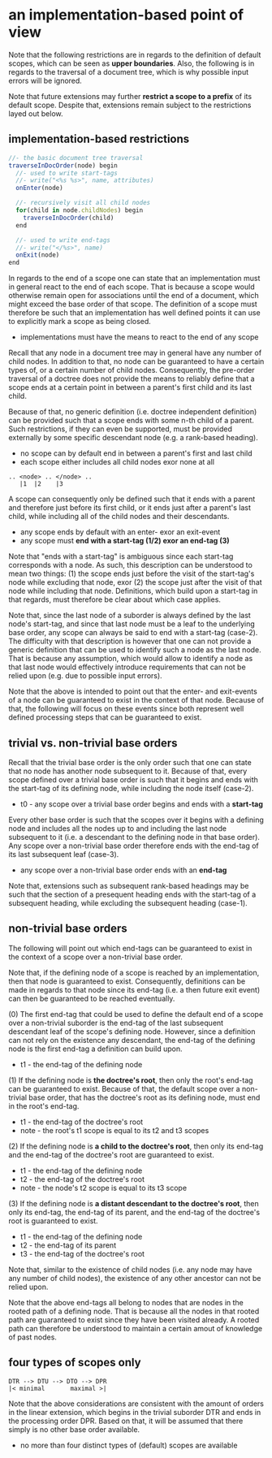 
<!-- ======================================================================= -->
# an implementation-based point of view

Note that the following restrictions are in regards to the definition of default
scopes, which can be seen as **upper boundaries**. Also, the following is in
regards to the traversal of a document tree, which is why possible input errors
will be ignored.

Note that future extensions may further **restrict a scope to a prefix** of
its default scope. Despite that, extensions remain subject to the restrictions
layed out below.

<!-- ======================================================================= -->
## implementation-based restrictions

```js
//- the basic document tree traversal
traverseInDocOrder(node) begin
  //- used to write start-tags
  //- write("<%s %s>", name, attributes)
  onEnter(node)

  //- recursively visit all child nodes
  for(child in node.childNodes) begin
    traverseInDocOrder(child)
  end

  //- used to write end-tags
  //- write("</%s>", name)
  onExit(node)
end
```

In regards to the end of a scope one can state that an implementation must in
general react to the end of each scope. That is because a scope would otherwise
remain open for associations until the end of a document, which might exceed
the base order of that scope. The definition of a scope must therefore be such
that an implementation has well defined points it can use to explicitly mark
a scope as being closed.

* implementations must have the means to react to the end of any scope

Recall that any node in a document tree may in general have any number of child
nodes. In addition to that, no node can be guaranteed to have a certain types
of, or a certain number of child nodes. Consequently, the pre-order traversal
of a doctree does not provide the means to reliably define that a scope ends
at a certain point in between a parent's first child and its last child.

Because of that, no generic definition (i.e. doctree independent definition)
can be provided such that a scope ends with some n-th child of a parent. Such
restrictions, if they can even be supported, must be provided externally by
some specific descendant node (e.g. a rank-based heading).

* no scope can by default end in between a parent's first and last child
* each scope either includes all child nodes exor none at all

```
.. <node> .. </node> ..
   |1  |2    |3
```

A scope can consequently only be defined such that it ends with a parent and
therefore just before its first child, or it ends just after a parent's last
child, while including all of the child nodes and their descendants.

* any scope ends by default with an enter- exor an exit-event
* any scope must **end with a start-tag (1/2) exor an end-tag (3)**

Note that "ends with a start-tag" is ambiguous since each start-tag corresponds
with a node. As such, this description can be understood to mean two things:
(1) the scope ends just before the visit of the start-tag's node while excluding
that node, exor (2) the scope just after the visit of that node while including
that node. Definitions, which build upon a start-tag in that regards, must
therefore be clear about which case applies.

Note that, since the last node of a suborder is always defined by the last
node's start-tag, and since that last node must be a leaf to the underlying
base order, any scope can always be said to end with a start-tag (case-2).
The difficulty with that description is however that one can not provide a
generic definition that can be used to identify such a node as the last node.
That is because any assumption, which would allow to identify a node as that
last node would effectively introduce requirements that can not be relied
upon (e.g. due to possible input errors).

Note that the above is intended to point out that the enter- and exit-events
of a node can be guaranteed to exist in the context of that node. Because of
that, the following will focus on these events since both represent well
defined processing steps that can be guaranteed to exist.

<!-- ======================================================================= -->
## trivial vs. non-trivial base orders

Recall that the trivial base order is the only order such that one can state
that no node has another node subsequent to it. Because of that, every scope
defined over a trivial base order is such that it begins and ends with the
start-tag of its defining node, while including the node itself (case-2).

* t0 - any scope over a trivial base order begins and ends with a **start-tag**

Every other base order is such that the scopes over it begins with a defining
node and includes all the nodes up to and including the last node subsequent to
it (i.e. a descendant to the defining node in that base order). Any scope over
a non-trivial base order therefore ends with the end-tag of its last subsequent
leaf (case-3).

* any scope over a non-trivial base order ends with an **end-tag**

Note that, extensions such as subsequent rank-based headings may be such that
the section of a presequent heading ends with the start-tag of a subsequent
heading, while excluding the subsequent heading (case-1).

<!-- ======================================================================= -->
## non-trivial base orders

The following will point out which end-tags can be guaranteed to exist in the
context of a scope over a non-trivial base order.

Note that, if the defining node of a scope is reached by an implementation,
then that node is guaranteed to exist. Consequently, definitions can be made
in regards to that node since its end-tag (i.e. a then future exit event) can
then be guaranteed to be reached eventually.

(0) The first end-tag that could be used to define the default end of a scope
over a non-trivial suborder is the end-tag of the last subsequent descendant
leaf of the scope's defining node. However, since a definition can not rely
on the existence any descendant, the end-tag of the defining node is the first
end-tag a definition can build upon.

* t1 - the end-tag of the defining node

(1) If the defining node is **the doctree's root**, then only the root's
end-tag can be guaranteed to exist. Because of that, the default scope over
a non-trivial base order, that has the doctree's root as its defining node,
must end in the root's end-tag.

* t1 - the end-tag of the doctree's root
* note - the root's t1 scope is equal to its t2 and t3 scopes

(2) If the defining node is **a child to the doctree's root**, then only
its end-tag and the end-tag of the doctree's root are guaranteed to exist.

* t1 - the end-tag of the defining node
* t2 - the end-tag of the doctree's root
* note - the node's t2 scope is equal to its t3 scope

(3) If the defining node is **a distant descendant to the doctree's root**,
then only its end-tag, the end-tag of its parent, and the end-tag of the
doctree's root is guaranteed to exist.

* t1 - the end-tag of the defining node
* t2 - the end-tag of its parent
* t3 - the end-tag of the doctree's root

Note that, similar to the existence of child nodes (i.e. any node may have any
number of child nodes), the existence of any other ancestor can not be relied
upon.

Note that the above end-tags all belong to nodes that are nodes in the rooted
path of a defining node. That is because all the nodes in that rooted path are
guaranteed to exist since they have been visited already. A rooted path can
therefore be understood to maintain a certain amout of knowledge of past nodes.

<!-- ======================================================================= -->
## four types of scopes only

```
DTR --> DTU --> DTO --> DPR
|< minimal       maximal >|
```

Note that the above considerations are consistent with the amount of orders in
the linear extension, which begins in the trivial suborder DTR and ends in the
processing order DPR. Based on that, it will be assumed that there simply is
no other base order available.

* no more than four distinct types of (default) scopes are available
